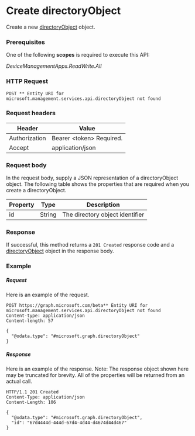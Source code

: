 ﻿# Create directoryObject
Create a new [directoryObject](../resources/intune_mam_directoryObject.md) object.
### Prerequisites
One of the following **scopes** is required to execute this API:

*DeviceManagementApps.ReadWrite.All*
### HTTP Request
<!-- {
  "blockType": "ignored"
}
-->
```http
POST ** Entity URI for microsoft.management.services.api.directoryObject not found
```

### Request headers
|Header|Value|
|---|---|
|Authorization|Bearer &lt;token&gt; Required.|
|Accept|application/json|

### Request body
In the request body, supply a JSON representation of a directoryObject object.
The following table shows the properties that are required when you create a directoryObject.

|Property|Type|Description|
|---|---|---|
|id|String|The directory object identifier|



### Response
If successful, this method returns a `201 Created` response code and a [directoryObject](../resources/intune_mam_directoryObject.md) object in the response body.

### Example
##### Request
Here is an example of the request.
```http
POST https://graph.microsoft.com/beta** Entity URI for microsoft.management.services.api.directoryObject not found
Content-type: application/json
Content-length: 57

{
  "@odata.type": "#microsoft.graph.directoryObject"
}
```

##### Response
Here is an example of the response. Note: The response object shown here may be truncated for brevity. All of the properties will be returned from an actual call.
```http
HTTP/1.1 201 Created
Content-Type: application/json
Content-Length: 106

{
  "@odata.type": "#microsoft.graph.directoryObject",
  "id": "67d4444d-444d-67d4-4d44-d4674d44d467"
}
```




